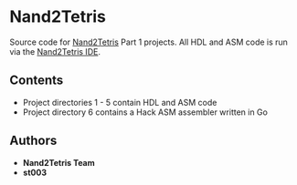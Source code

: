 # Nand2Tetris

Source code for [Nand2Tetris](https://www.nand2tetris.org/) Part 1 projects. All HDL and ASM code is run via the [Nand2Tetris IDE](https://nand2tetris.github.io/web-ide/chip/).

## Contents

* Project directories 1 - 5 contain HDL and ASM code
* Project directory 6 contains a Hack ASM assembler written in Go

## Authors

* **Nand2Tetris Team**
* **st003**

